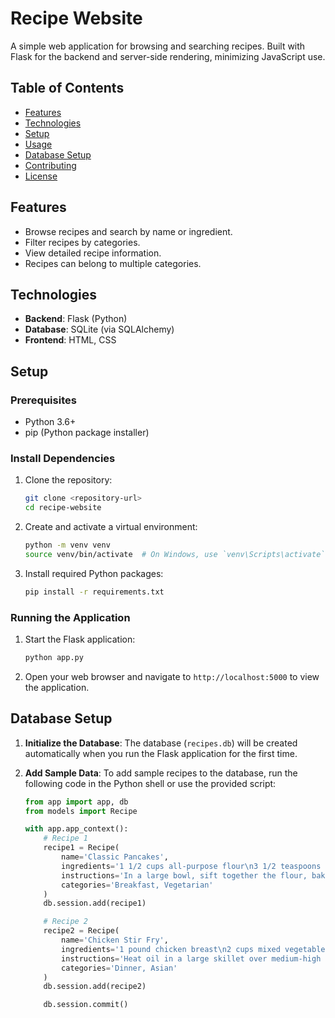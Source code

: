 # Recipe Website

A simple web application for browsing and searching recipes. Built with Flask for the backend and server-side rendering, minimizing JavaScript use.

## Table of Contents
- [Features](#features)
- [Technologies](#technologies)
- [Setup](#setup)
- [Usage](#usage)
- [Database Setup](#database-setup)
- [Contributing](#contributing)
- [License](#license)

## Features
- Browse recipes and search by name or ingredient.
- Filter recipes by categories.
- View detailed recipe information.
- Recipes can belong to multiple categories.

## Technologies
- **Backend**: Flask (Python)
- **Database**: SQLite (via SQLAlchemy)
- **Frontend**: HTML, CSS

## Setup

### Prerequisites
- Python 3.6+
- pip (Python package installer)

### Install Dependencies
1. Clone the repository:
    ```bash
    git clone <repository-url>
    cd recipe-website
    ```

2. Create and activate a virtual environment:
    ```bash
    python -m venv venv
    source venv/bin/activate  # On Windows, use `venv\Scripts\activate`
    ```

3. Install required Python packages:
    ```bash
    pip install -r requirements.txt
    ```

### Running the Application
1. Start the Flask application:
    ```bash
    python app.py
    ```

2. Open your web browser and navigate to `http://localhost:5000` to view the application.

## Database Setup

1. **Initialize the Database**:
   The database (`recipes.db`) will be created automatically when you run the Flask application for the first time.

2. **Add Sample Data**:
   To add sample recipes to the database, run the following code in the Python shell or use the provided script:
   ```python
   from app import app, db
   from models import Recipe

   with app.app_context():
       # Recipe 1
       recipe1 = Recipe(
           name='Classic Pancakes',
           ingredients='1 1/2 cups all-purpose flour\n3 1/2 teaspoons baking powder\n1 teaspoon salt\n1 tablespoon white sugar\n1 1/4 cups milk\n1 egg\n3 tablespoons butter, melted',
           instructions='In a large bowl, sift together the flour, baking powder, salt and sugar...\n',
           categories='Breakfast, Vegetarian'
       )
       db.session.add(recipe1)

       # Recipe 2
       recipe2 = Recipe(
           name='Chicken Stir Fry',
           ingredients='1 pound chicken breast\n2 cups mixed vegetables\n2 tablespoons soy sauce\n1 tablespoon olive oil',
           instructions='Heat oil in a large skillet over medium-high heat...\n',
           categories='Dinner, Asian'
       )
       db.session.add(recipe2)

       db.session.commit()
